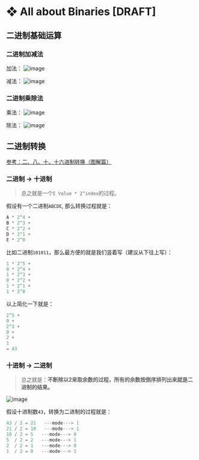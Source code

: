 # ❖ All about Binaries [DRAFT]

## 二进制基础运算


### 二进制加减法

加法：
![image](https://user-images.githubusercontent.com/14041622/51888691-2f966300-23d2-11e9-8fc5-4ae0da950cff.png)

减法：
![image](https://user-images.githubusercontent.com/14041622/51888730-3f15ac00-23d2-11e9-8c61-00d193460842.png)



### 二进制乘除法

乘法：
![image](https://user-images.githubusercontent.com/14041622/51888743-476de700-23d2-11e9-847d-8c63c8deb5f9.png)

除法：
![image](https://user-images.githubusercontent.com/14041622/51888754-52287c00-23d2-11e9-85ad-6e7a2aa356bc.png)



## 二进制转换

[参考：二、八、十、十六进制转换（图解篇）](https://www.cnblogs.com/gaizai/p/4233780.html)


### 二进制 -> 十进制

> 总之就是一个`Σ Value * 2^index`的过程。

假设有一个二进制`ABCDE`, 那么转换过程就是：
```js
A * 2^4 +
B * 2^3 +
C * 2^2 +
D * 2^1 +
E * 2^0
```

比如二进制`101011`，那么最方便的就是我们竖着写（建议从下往上写）：
```js
1 * 2^5 +
0 * 2^4 +
1 * 2^3 +
0 * 2^2 +
1 * 2^1 +
1 * 2^0
```

以上简化一下就是：
```js
2^5 +
0 +
2^3 +
0 +
2 +
1
= 43
```


### 十进制 -> 二进制

> 总之就是：**不断除以2来取余数的过程，所有的余数按倒序排列出来就是二进制的结果。**

![image](https://user-images.githubusercontent.com/14041622/51890351-d3820d80-23d6-11e9-901e-931dca797546.png)

假设十进制数`43`，转换为二进制的过程就是：
```js
43 / 2 = 21   ---mode---> 1
21 / 2 = 10   ---mode---> 1
10 / 2 = 5   ---mode---> 0
5  / 2 = 2   ---mode---> 1
2  / 2 = 1   ---mode---> 0
1  / 2 = 0   ---mode---> 1
```
